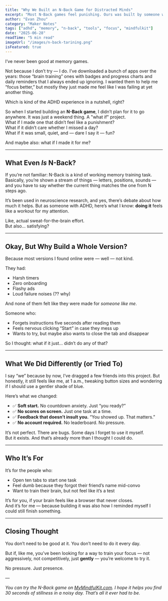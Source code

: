 ```yaml
---
title: "Why We Built an N-Back Game for Distracted Minds"
excerpt: "Most N-Back games feel punishing. Ours was built by someone with ADHD, for people whose focus comes and goes like the wind."
author: "Evan Zhou"
category: "Maker Notes"
tags: ["adhd", "memory", "n-back", "tools", "focus", "mindfulkit"]
date: "2025-06-28"
readTime: "5 min read"
imageUrl: "/images/n-back-tarining.png"
isFeatured: true
---
```


I’ve never been good at memory games.

Not because I don’t try — I do. I’ve downloaded a bunch of apps over the years: those “brain training” ones with badges and progress charts and daily reminders that I always ended up ignoring. I wanted them to help me “focus better,” but mostly they just made me feel like I was failing at yet another thing.

Which is kind of the ADHD experience in a nutshell, right?

So when I started building an **N-Back game**, I didn’t plan for it to go anywhere. It was just a weekend thing. A "what if" project.  
What if I made one that didn’t feel like a punishment?  
What if it didn’t care whether I missed a day?  
What if it was small, quiet, and — dare I say it — fun?

And maybe also: what if I made it for me?

---

## What Even *Is* N-Back?

If you’re not familiar: N-Back is a kind of working memory training task. Basically, you’re shown a stream of things — letters, positions, sounds — and you have to say whether the current thing matches the one from N steps ago.

It’s been used in neuroscience research, and yes, there’s debate about how much it helps. But as someone with ADHD, here’s what I know: **doing it** feels like a workout for my attention.

Like, actual sweat-for-the-brain effort.  
But also... satisfying?

---

## Okay, But Why Build a Whole Version?

Because most versions I found online were — well — not kind.

They had:
- Harsh timers  
- Zero onboarding  
- Flashy ads  
- Loud failure noises (?? why)

And none of them felt like they were made for *someone like me*.

Someone who:
- Forgets instructions five seconds after reading them
- Feels nervous clicking “Start” in case they mess up
- Wants to try, but maybe also wants to close the tab and disappear

So I thought: what if it just… didn’t do any of that?

---

## What We Did Differently (or Tried To)

I say “we” because by now, I’ve dragged a few friends into this project. But honestly, it still feels like me, at 1 a.m., tweaking button sizes and wondering if I should use a gentler shade of blue.

Here’s what we changed:

- ✅ **Soft start.** No countdown anxiety. Just “you ready?”
- ✅ **No scores on screen.** Just one task at a time.
- ✅ **Feedback that doesn’t insult you.** “You showed up. That matters.”
- ✅ **No account required.** No leaderboard. No pressure.

It’s not perfect. There are bugs. Some days I forget to use it myself.  
But it exists. And that’s already more than I thought I could do.

---

## Who It’s For

It’s for the people who:
- Open ten tabs to start one task  
- Feel dumb because they forgot their friend’s name mid-convo  
- Want to train their brain, but not feel like it’s a test  

It’s for you, if your brain feels like a browser that never closes.  
And it’s for me — because building it was also how I reminded myself I could still finish something.

---

## Closing Thought

You don’t need to be good at it. You don’t need to do it every day.

But if, like me, you’ve been looking for a way to train your focus — not aggressively, not competitively, just **gently** — you’re welcome to try it.

No pressure. Just presence.

—

*You can try the N-Back game on [MyMindfulKit.com](https://mymindfulkit.com). I hope it helps you find 30 seconds of stillness in a noisy day. That’s all it ever had to be.*
